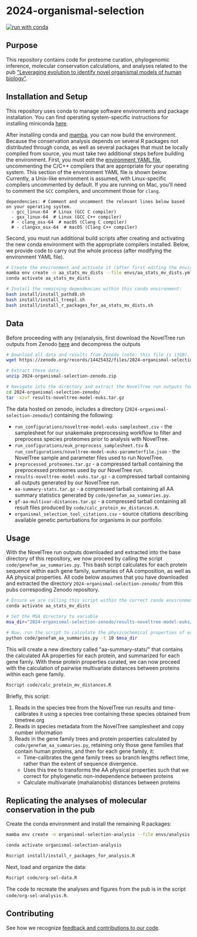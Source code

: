 # 2024-organismal-selection

[![run with conda](http://img.shields.io/badge/run%20with-conda-3EB049?labelColor=000000&logo=anaconda)](https://docs.conda.io/projects/miniconda/en/latest/)

## Purpose

This repository contains code for proteome curation, phylogenomic inference, molecular conservation calculations, and analyses related to the pub ["Leveraging evolution to identify novel organismal models of human biology"](https://research.arcadiascience.com/pub/result-evolutionary-organismal-selection).

## Installation and Setup

This repository uses conda to manage software environments and package installation. You can find operating system-specific instructions for installing miniconda [here](https://docs.conda.io/projects/miniconda/en/latest/).

After installing conda and [mamba](https://mamba.readthedocs.io/en/latest/), you can now build the environment. Because the conservation analysis depends on several R packages not distributed through conda, as well as several packages that must be locally compiled from source, you must take two additional steps before building the environment. First, you must edit the [environment YAML file](./envs/aa_stats_mv_dists.yml), uncommenting the C/C++ compilers that are appropriate for your operating system. This section of the environment YAML file is shown below. Currently, a Unix-like environment is assumed, with Linux-specific compilers uncommented by default. If you are running on Mac, you'll need to comment the `GCC` compilers, and uncomment those for `clang`. 

```
dependencies: # Comment and uncomment the relevant lines below based on your operating system.
  - gcc_linux-64  # Linux (GCC C compiler)
  - gxx_linux-64  # Linux (GCC C++ compiler)
  # - clang_osx-64  # macOS (Clang C compiler)
  # - clangxx_osx-64  # macOS (Clang C++ compiler)
```

Second, you must run additional build scripts after creating and activating the new conda environment with the appropriate compilers installed. Below, we provide code to carry out the whole process (after modifying the environment YAML file).

```sh
# Create the environment and activate it (after first editing the environment YAML file).
mamba env create -n aa_stats_mv_dists --file envs/aa_stats_mv_dists.yml
conda activate aa_stats_mv_dists

# Install the remaining dependencies within this conda environment:
bash install/install_pathd8.sh
bash install/install_treepl.sh
bash install/install_r_packages_for_aa_stats_mv_dists.sh
```

## Data

Before proceeding with any (re)analysis, first download the NovelTree run outputs from Zenodo [here](https://doi.org/10.5281/zenodo.14425432) and decompress the outputs

```sh
# Download all data and results from Zenodo (note: this file is 13GB).
wget https://zenodo.org/records/14425432/files/2024-organismal-selection-zenodo.zip

# Extract these data:
unzip 2024-organismal-selection-zenodo.zip

# Navigate into the directory and extract the NovelTree run outputs for reanalysis:
cd 2024-organismal-selection-zenodo/
tar -xzvf results-noveltree-model-euks.tar.gz
```

The data hosted on zenodo, includes a directory (`2024-organismal-selection-zenodo/`) containing the following:

- `run_configurations/noveltree-model-euks-samplesheet.csv` - the samplesheet for our snakemake preprocessing workflow to filter and preprocess species proteomes prior to analysis with NovelTree.
- `run_configurations/euk_preprocess_samplesheet.tsv` & `run_configurations/noveltree-model-euks-parameterfile.json` - the NovelTree sample and parameter files used to run NovelTree.
- `preprocessed_proteomes.tar.gz` - a compressed tarball containing the preprocessed proteomes used by our NovelTree run.
- `results-noveltree-model-euks.tar.gz` - a compressed tarball containing all outputs generated by our NovelTree run.
- `aa-summary-stats.tar.gz` - a compressed tarball containing all AA summary statistics generated by `code/genefam_aa_summaries.py`.
- `gf-aa-multivar-distances.tar.gz` - a compressed tarball containing all result files produced by `code/calc_protein_mv_distances.R`.
- `organismal_selection_tool_citations.csv` - source citations describing available genetic perturbations for organisms in our portfolio.

## Usage

With the NovelTree run outputs downloaded and extracted into the base directory of this repository, we now proceed by calling the script `code/genefam_aa_summaries.py`. This bash script calculates for each protein sequence within each gene family, summaries of AA composition, as well as AA physical properties. All code below assumes that you have downloaded and extracted the directory `2024-organismal-selection-zenodo/` from this pubs correspoding Zenodo repository.

```sh
# Ensure we are calling this script within the correct conda environment
conda activate aa_stats_mv_dists

# Set the MSA directory to variable
msa_dir="2024-organismal-selection-zenodo/results-noveltree-model-euks/witch_alignments/original_alignments/"

# Now, run the script to calculate the physicochemical properties of each protein using ProtParam
python code/genefam_aa_summaries.py -t 10 $msa_dir
```

This will create a new directory called "aa-summary-stats/" that contains the calculated AA properties for each protein, and summarized for each gene famly. With these protein properties curated, we can now proceed with the calculation of pairwise multivariate distances between proteins within each gene family.

```sh
Rscript code/calc_protein_mv_distances.R
```

Briefly, this script:

1. Reads in the species tree from the NovelTree run results and time-calibrates it using a species tree containing these species obtained from timetree.org
2. Reads in species metadata from the NovelTree samplesheet and copy number information
3. Reads in the gene family trees and protein properties calculated by `code/genefam_aa_summaries.py`, retaining only those gene families that contain human proteins, and then for each gene family, it:
   - Time-calibrates the gene family trees so branch lengths reflect time, rather than the extent of sequence divergence.
   - Uses this tree to transforms the AA physical properties such that we correct for phylogenetic non-independence between proteins
   - Calculate multivariate (mahalanobis) distances between proteins


## Replicating the analyses of molecular conservation in the pub

Create the conda environment and install the remaining R packages:

```sh
mamba env create -n organismal-selection-analysis --file envs/analysis.yml

conda activate organismal-selection-analysis

Rscript install/install_r_packages_for_analysis.R
```

Next, load and organize the data:

```sh
Rscript code/org-sel-data.R
```

The code to recreate the analyses and figures from the pub is in the script `code/org-sel-analysis.R`.

## Contributing

See how we recognize [feedback and contributions to our code](https://github.com/Arcadia-Science/arcadia-software-handbook/blob/main/guides-and-standards/guide-credit-for-contributions.md).
